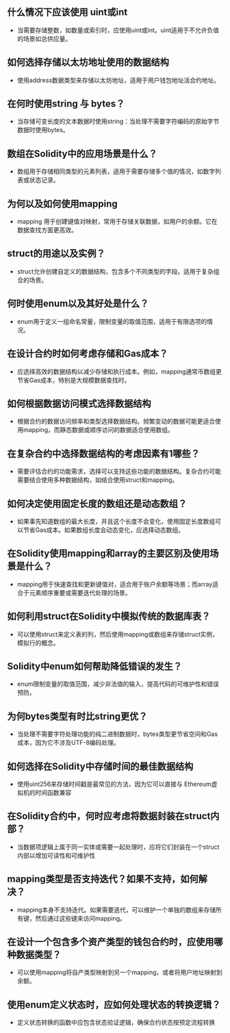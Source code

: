 ## 什么情况下应该使用 uint或int

- 当需要存储整数，如数量或索引时，应使用uint或int。uint适用于不允许负值的场景如总供应量。



## 如何选择存储以太坊地址使用的数据结构

- 使用address数据类型来存储以太坊地址，适用于用户钱包地址活合约地址。



## 在何时使用string 与 bytes？

- 当存储可变长度的文本数据时使用string：当处理不需要字符编码的原始字节数据时使用bytes。



## 数组在Solidity中的应用场景是什么？

- 数组用于存储相同类型的元素列表，适用于需要存储多个值的情况，如数字列表或状态记录。





## 为何以及如何使用mapping

- mapping 用于创建键值对映射，常用于存储关联数据，如用户的余额。它在数据查找方面更高效。



## struct的用途以及实例？

- struct允许创建自定义的数据结构，包含多个不同类型的字段。适用于复杂组合的场景。



## 何时使用enum以及其好处是什么？

- enum用于定义一组命名常量，限制变量的取值范围，适用于有限选项的情况。



## 在设计合约时如何考虑存储和Gas成本？

- 应选择高效的数据结构以减少存储和执行成本。例如，mapping通常币数组更节省Gas成本，特别是大规模数据查找时。



## 如何根据数据访问模式选择数据结构

- 根据合约的数据访问频率和类型选择数据结构。频繁变动的数据可能更适合使用mapping，而静态数据或顺序访问的数据适合使用数组。



## 在复杂合约中选择数据结构的考虑因素有1哪些？

- 需要评估合约的功能需求，选择可以支持这些功能的数据结构。复杂合约可能需要结合使用多种数据结构，如结合使用struct和mapping。



## 如何决定使用固定长度的数组还是动态数组？

- 如果事先知道数组的最大长度，并且这个长度不会变化，使用固定长度数组可以节省Gas成本。如果数组长度会动态变化，应选择动态数组。



## 在Solidity使用mapping和array的主要区别及使用场景是什么？

- mapping用于快速查找和更新键值对，适合用于账户余额等场景；而array适合于元素顺序重要或需要迭代处理的场景。



## 如何利用struct在Solidity中模拟传统的数据库表？

- 可以使用struct来定义表的列，然后使用mapping或数组来存储struct实例，模拟行的概念。



## Solidity中enum如何帮助降低错误的发生？

- enum限制变量的取值范围，减少非法值的输入，提高代码的可维护性和错误预防。



## 为何bytes类型有时比string更优？

- 当处理不需要字符处理功能的纯二进制数据时，bytes类型更节省空间和Gas成本，因为它不涉及UTF-8编码处理。



## 如何选择在Solidity中存储时间的最佳数据结构

- 使用uint256来存储时间戳是最常见的方法，因为它可以直接与 Ethereum虚拟机的时间函数兼容



## 在Solidity合约中，何时应考虑将数据封装在struct内部？

- 当数据项逻辑上属于同一实体或需要一起处理时，应将它们封装在一个struct内部以增加可读性和可维护性



## mapping类型是否支持迭代？如果不支持，如何解决？

- mapping本身不支持迭代。如果需要迭代，可以维护一个单独的数组来存储所有键，然后通过这些键来访问mapping。



## 在设计一个包含多个资产类型的钱包合约时，应使用哪种数据类型？

- 可以使用mapping将自产类型映射到另一个mapping，或者将用户地址映射到余额。



## 使用enum定义状态时，应如何处理状态的转换逻辑？

- 定义状态转换的函数中应包含状态验证逻辑，确保合约状态按预定流程转换

















